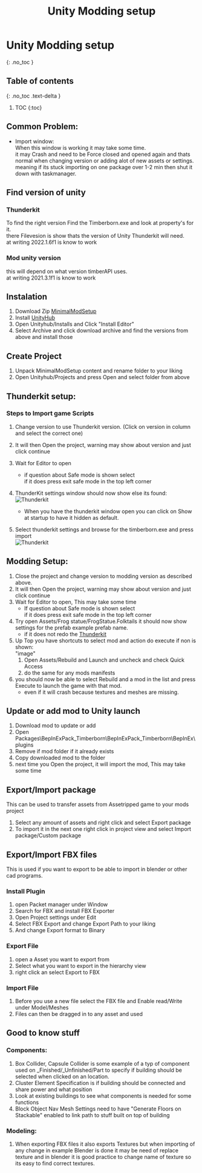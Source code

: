 ﻿---
title: Unity Modding setup
permalink: /making_mods/unity_modding/
nav_order: 0
layout: page
has_toc: true
parent: Making Mods
---
# Unity Modding setup
{: .no_toc }

## Table of contents
{: .no_toc .text-delta }

1. TOC
{:toc}

## Common Problem:
* Import window:  
    When this window is working it may take some time.  
    it may Crash and need to be Force closed and opened again and thats normal when changing version or adding alot of new assets or settings.  
    meaning if its stuck importing on one package over 1-2 min then shut it down with taskmanager.

## Find version of unity

### Thunderkit
To find the right version Find the Timberborn.exe and look at property's for it.   
there Filevesion is show thats the version of Unity Thunderkit will need.   
at writing 2022.1.6f1 is know to work

### Mod unity version
this will depend on what version timberAPI uses.  
at writing 2021.3.1f1 is know to work


## Instalation
1. Download Zip [MinimalModSetup](https://github.com/KnatteAnka/MinimalModSetup)  
1. Install [UnityHub](https://unity3d.com/get-unity/download)
1. Open Unityhub/Installs and Click "Install Editor"
1. Select Archive and click download archive and find the versions from above and install those

## Create Project
1. Unpack MinimalModSetup content and rename folder to your liking
1. Open Unityhub/Projects and press Open and select folder from above

## Thunderkit setup:

### Steps to Import game Scripts
1. Change version to use Thunderkit version. (Click on version in column and select the correct one)
1. It will then Open the project, warning may show about version and just click continue

1. Wait for Editor to open
    * if question about Safe mode is shown select  
    if it does press exit safe mode in the top left corner
1. ThunderKit settings window should now show else its found:  
    ![Thunderkit](/assets/images/assetripper/thunderkit.png)  
    * When you have the thunderkit window open you can click on Show at startup to have it hidden as default.
1. Select thunderkit settings and browse for the timberborn.exe and press import  
![Thunderkit](/assets/images/assetripper/thunderkit_import.png)  
    
    

## Modding Setup:   
1. Close the project and change version to modding version as described above.
1. It will then Open the project, warning may show about version and just click continue
1. Wait for Editor to open, This may take some time
    * If question about Safe mode is shown select  
    if it does press exit safe mode in the top left corner 
1. Try open Assets/Frog statue/FrogStatue.Folktails it should now show settings for the prefab example prefab name.
    * if it does not redo the [Thunderkit](#steps-to-import-game-scripts)
1. Up Top you have shortcuts to select mod and action do execute if non is shown:  
"image"
    1. Open Assets/Rebuild and Launch and uncheck and check Quick Access
    1. do the same for any mods manifests
1. you should now be able to select Rebuild and a mod in the list and press Execute to launch the game with that mod.
    * even if it will crash because textures and meshes are missing.       

## Update or add mod to Unity launch
1. Download mod to update or add
1. Open Packages\BepInExPack_Timberborn\BepInExPack_Timberborn\BepInEx\plugins
1. Remove if mod folder if it already exists
1. Copy downloaded mod to the folder
1. next time you Open the project, it will import the mod, This may take some time

## Export/Import package
This can be used to transfer assets from Assetripped game to your mods project
1. Select any amount of assets and right click and select Export package
2. To import it in the next one right click in project view and select Import package/Custom package

## Export/Import FBX files
This is used if you want to export to be able to import in blender or other cad programs.  
### Install Plugin
1. open Packet manager  under Window 
2. Search for FBX and install FBX Exporter
3. Open Project settings under Edit
4. Select FBX Export and change Export Path to your liking
5. And change Export format to Binary
### Export File
1. open a Asset you want to export from 
2. Select what you want to export in the hierarchy view
3. right click an select Export to FBX
### Import File
1. Before you use a new file select the FBX file and Enable read/Write under Model/Meshes
1. Files can then be dragged in to any asset and used


## Good to know stuff
### Components:
1. Box Collider, Capsule Collider is some example of a typ of component used on _Finished/_Unfinished/Part to specify if building should be selected when clicked on an location.
2. Cluster Element Specification is if building should be connected and share power and what position
3. Look at existing buildings to see what components is needed for some functions
4. Block Object Nav Mesh Settings need to have "Generate Floors on Stackable" enabled to link path to stuff built on top of building

### Modeling:
1. When exporting FBX files it also exports Textures but when importing of any change in example Blender is done it may be need of    replace texture and in blender it is good practice to change name of texture so its easy to find correct textures.    
